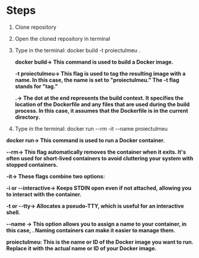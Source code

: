 # Steps
1. Clone repository

2. Open the cloned repository in terminal

3. Type in the terminal: docker build -t proiectulmeu .
   
   **docker build-> This command is used to build a Docker image.**

   **-t proiectulmeu-> This flag is used to tag the resulting image with a name. In this case, the name is set to "proiectulmeu." The -t flag stands for "tag."**

   **.-> The dot at the end represents the build context. It specifies the location of the Dockerfile and any files that are used during the build process. In this case, it assumes that the Dockerfile is in the current directory.**
 
4. Type in the terminal: docker run --rm -it --name <my-running-app> proiectulmeu

 **docker run-> This command is used to run a Docker container.**

  **--rm-> This flag automatically removes the container when it exits. It's often used for short-lived containers to avoid cluttering your system with stopped     containers.**

  **-it-> These flags combine two options:**
  
  **-i or --interactive-> Keeps STDIN open even if not attached, allowing you to interact with the container.**
  
  **-t or --tty-> Allocates a pseudo-TTY, which is useful for an interactive shell.**
  
  **--name <my-running-app>-> This option allows you to assign a name to your container, in this case, <my-running-app>. Naming containers can make it easier to manage them.**

  **proiectulmeu: This is the name or ID of the Docker image you want to run. Replace it with the actual name or ID of your Docker image.**

  
